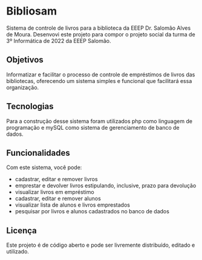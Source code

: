 # Bibliosam
Sistema de controle de livros para a biblioteca da EEEP Dr. Salomão Alves de Moura. Desenvovi este projeto para compor o projeto social da turma de 3º Informática de 2022 da EEEP Salomão. 


## Objetivos
Informatizar e facilitar o processo de controle de empréstimos de livros das bibliotecas, oferecendo um sistema simples e funcional que facilitará essa organização.


## Tecnologias
Para a construção desse sistema foram utilizados php como linguagem de programação e mySQL como sistema de gerenciamento de banco de dados.


## Funcionalidades
Com este sistema, você pode: 
- cadastrar, editar e remover livros
- emprestar e devolver livros estipulando, inclusive, prazo para devolução
- visualizar livros em empréstimo
- cadastrar, editar e remover alunos
- visualizar lista de alunos e livros emprestados
- pesquisar por livros e alunos cadastrados no banco de dados

## Licença
Este projeto é de código aberto e pode ser livremente distribuído, editado e utilizado.